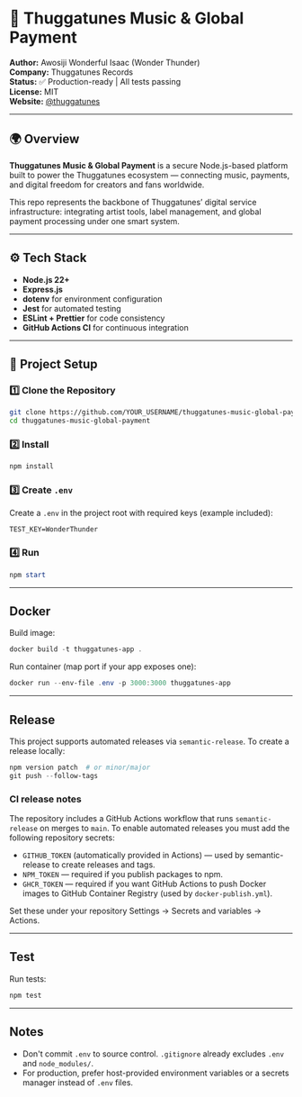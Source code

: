 # 🎵 Thuggatunes Music & Global Payment

**Author:** Awosiji Wonderful Isaac (Wonder Thunder)  
**Company:** Thuggatunes Records  
**Status:** ✅ Production-ready | All tests passing  
**License:** MIT  
**Website:** [@thuggatunes](https://instagram.com/thuggatunes)

---

## 🌍 Overview
**Thuggatunes Music & Global Payment** is a secure Node.js-based platform built to power the Thuggatunes ecosystem — connecting music, payments, and digital freedom for creators and fans worldwide.

This repo represents the backbone of Thuggatunes’ digital service infrastructure: integrating artist tools, label management, and global payment processing under one smart system.

---

## ⚙️ Tech Stack
- **Node.js 22+**
- **Express.js**
- **dotenv** for environment configuration
- **Jest** for automated testing
- **ESLint + Prettier** for code consistency
- **GitHub Actions CI** for continuous integration

---

## 🧱 Project Setup

### 1️⃣ Clone the Repository
```bash
git clone https://github.com/YOUR_USERNAME/thuggatunes-music-global-payment.git
cd thuggatunes-music-global-payment
```

### 2️⃣ Install
```powershell
npm install
```

### 3️⃣ Create `.env`
Create a `.env` in the project root with required keys (example included):
```
TEST_KEY=WonderThunder
```

### 4️⃣ Run
```powershell
npm start
```

---

## Docker

Build image:

```powershell
docker build -t thuggatunes-app .
```

Run container (map port if your app exposes one):

```powershell
docker run --env-file .env -p 3000:3000 thuggatunes-app
```

---

## Release

This project supports automated releases via `semantic-release`. To create a release locally:

```powershell
npm version patch  # or minor/major
git push --follow-tags
```

### CI release notes

The repository includes a GitHub Actions workflow that runs `semantic-release` on merges to `main`. To enable automated releases you must add the following repository secrets:

- `GITHUB_TOKEN` (automatically provided in Actions) — used by semantic-release to create releases and tags.
- `NPM_TOKEN` — required if you publish packages to npm.
- `GHCR_TOKEN` — required if you want GitHub Actions to push Docker images to GitHub Container Registry (used by `docker-publish.yml`).

Set these under your repository Settings → Secrets and variables → Actions.

---

## Test

Run tests:

```powershell
npm test
```

---

## Notes

- Don't commit `.env` to source control. `.gitignore` already excludes `.env` and `node_modules/`.
- For production, prefer host-provided environment variables or a secrets manager instead of `.env` files.
